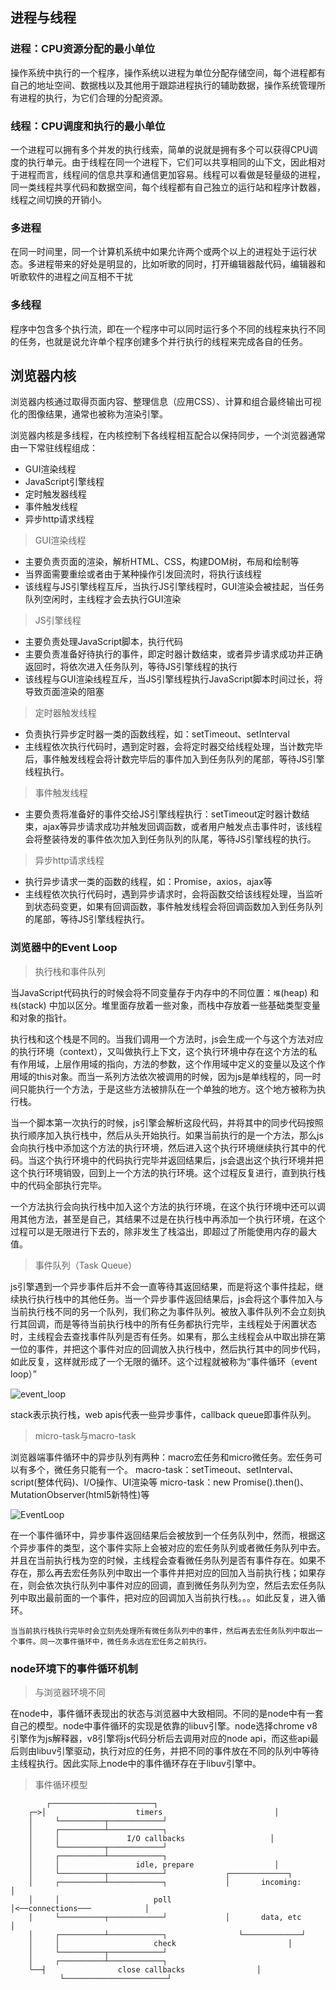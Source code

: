 ## 进程与线程
### 进程：CPU资源分配的最小单位
操作系统中执行的一个程序，操作系统以进程为单位分配存储空间，每个进程都有自己的地址空间、数据栈以及其他用于跟踪进程执行的辅助数据，操作系统管理所有进程的执行，为它们合理的分配资源。

### 线程：CPU调度和执行的最小单位
一个进程可以拥有多个并发的执行线索，简单的说就是拥有多个可以获得CPU调度的执行单元。由于线程在同一个进程下，它们可以共享相同的山下文，因此相对于进程而言，线程间的信息共享和通信更加容易。线程可以看做是轻量级的进程，同一类线程共享代码和数据空间，每个线程都有自己独立的运行站和程序计数器，线程之间切换的开销小。

### 多进程
在同一时间里，同一个计算机系统中如果允许两个或两个以上的进程处于运行状态。多进程带来的好处是明显的，比如听歌的同时，打开编辑器敲代码，编辑器和听歌软件的进程之间互相不干扰

### 多线程
程序中包含多个执行流，即在一个程序中可以同时运行多个不同的线程来执行不同的任务，也就是说允许单个程序创建多个并行执行的线程来完成各自的任务。

## 浏览器内核
浏览器内核通过取得页面内容、整理信息（应用CSS）、计算和组合最终输出可视化的图像结果，通常也被称为渲染引擎。

浏览器内核是多线程，在内核控制下各线程相互配合以保持同步，一个浏览器通常由一下常驻线程组成：
- GUI渲染线程
- JavaScript引擎线程
- 定时触发器线程
- 事件触发线程
- 异步http请求线程

> GUI渲染线程

- 主要负责页面的渲染，解析HTML、CSS，构建DOM树，布局和绘制等
- 当界面需要重绘或者由于某种操作引发回流时，将执行该线程
- 该线程与JS引擎线程互斥，当执行JS引擎线程时，GUI渲染会被挂起，当任务队列空闲时，主线程才会去执行GUI渲染

> JS引擎线程

- 主要负责处理JavaScript脚本，执行代码
- 主要负责准备好待执行的事件，即定时器计数结束，或者异步请求成功并正确返回时，将依次进入任务队列，等待JS引擎线程的执行
- 该线程与GUI渲染线程互斥，当JS引擎线程执行JavaScript脚本时间过长，将导致页面渲染的阻塞

> 定时器触发线程

- 负责执行异步定时器一类的函数线程，如：setTimeout、setInterval
- 主线程依次执行代码时，遇到定时器，会将定时器交给线程处理，当计数完毕后，事件触发线程会将计数完毕后的事件加入到任务队列的尾部，等待JS引擎线程执行。

> 事件触发线程

- 主要负责将准备好的事件交给JS引擎线程执行：setTimeout定时器计数结束，ajax等异步请求成功并触发回调函数，或者用户触发点击事件时，该线程会将整装待发的事件依次加入到任务队列的队尾，等待JS引擎线程的执行。

> 异步http请求线程

- 执行异步请求一类的函数的线程，如：Promise，axios，ajax等
- 主线程依次执行代码时，遇到异步请求时，会将函数交给该线程处理，当监听到状态码变更，如果有回调函数，事件触发线程会将回调函数加入到任务队列的尾部，等待JS引擎线程执行。 

### 浏览器中的Event Loop
> 执行栈和事件队列

当JavaScript代码执行的时候会将不同变量存于内存中的不同位置：`堆`(heap) 和`栈`(stack) 中加以区分。堆里面存放着一些对象，而栈中存放着一些基础类型变量和对象的指针。

执行栈和这个栈是不同的。当我们调用一个方法时，js会生成一个与这个方法对应的执行环境（context），又叫做执行上下文，这个执行环境中存在这个方法的私有作用域，上层作用域的指向，方法的参数，这个作用域中定义的变量以及这个作用域的this对象。而当一系列方法依次被调用的时候，因为js是单线程的，同一时间只能执行一个方法，于是这些方法被排队在一个单独的地方。这个地方被称为执行栈。

当一个脚本第一次执行的时候，js引擎会解析这段代码，并将其中的同步代码按照执行顺序加入执行栈中，然后从头开始执行。如果当前执行的是一个方法，那么js会向执行栈中添加这个方法的执行环境，然后进入这个执行环境继续执行其中的代码。当这个执行环境中的代码执行完毕并返回结果后，js会退出这个执行环境并把这个执行环境销毁，回到上一个方法的执行环境。这个过程反复进行，直到执行栈中的代码全部执行完毕。

一个方法执行会向执行栈中加入这个方法的执行环境，在这个执行环境中还可以调用其他方法，甚至是自己，其结果不过是在执行栈中再添加一个执行环境，在这个过程可以是无限进行下去的，除非发生了栈溢出，即超过了所能使用内存的最大值。

> 事件队列（Task Queue）

js引擎遇到一个异步事件后并不会一直等待其返回结果，而是将这个事件挂起，继续执行执行栈中的其他任务。当一个异步事件返回结果后，js会将这个事件加入与当前执行栈不同的另一个队列，我们称之为事件队列。被放入事件队列不会立刻执行其回调，而是等待当前执行栈中的所有任务都执行完毕，主线程处于闲置状态时，主线程会去查找事件队列是否有任务。如果有，那么主线程会从中取出排在第一位的事件，并把这个事件对应的回调放入执行栈中，然后执行其中的同步代码，如此反复，这样就形成了一个无限的循环。这个过程就被称为“事件循环（event loop）”

![event_loop](./assets/images/event_loop.png)

stack表示执行栈，web apis代表一些异步事件，callback queue即事件队列。


> micro-task与macro-task

浏览器端事件循环中的异步队列有两种：macro宏任务和micro微任务。宏任务可以有多个，微任务只能有一个。
macro-task：setTimeout、setInterval、script(整体代码)、I/O操作、UI渲染等
micro-task：new Promise().then()、MutationObserver(html5新特性)等

![EventLoop](./assets/images/Eventloop.png)

在一个事件循环中，异步事件返回结果后会被放到一个任务队列中，然而，根据这个异步事件的类型，这个事件实际上会被对应的宏任务队列或者微任务队列中去。并且在当前执行栈为空的时候，主线程会查看微任务队列是否有事件存在。如果不存在，那么再去宏任务队列中取出一个事件并把对应的回加入当前执行栈；如果存在，则会依次执行队列中事件对应的回调，直到微任务队列为空，然后去宏任务队列中取出最前面的一个事件，把对应的回调加入当前执行栈。。。如此反复，进入循环。

`当当前执行栈执行完毕时会立刻先处理所有微任务队列中的事件，然后再去宏任务队列中取出一个事件。同一次事件循环中，微任务永远在宏任务之前执行。`

### node环境下的事件循环机制
> 与浏览器环境不同

在node中，事件循环表现出的状态与浏览器中大致相同。不同的是node中有一套自己的模型。node中事件循环的实现是依靠的libuv引擎。node选择chrome v8引擎作为js解释器，v8引擎将js代码分析后去调用对应的node api，而这些api最后则由libuv引擎驱动，执行对应的任务，并把不同的事件放在不同的队列中等待主线程执行。因此实际上node中的事件循环存在于libuv引擎中。

> 事件循环模型

```
        ┌───────────────────────┐
    ┌─>│                    timers                         │
    │     └──────────┬────────────┘
    │     ┌──────────┴────────────┐
    │     │               I/O callbacks                   │
    │     └──────────┬────────────┘
    │     ┌──────────┴────────────┐
    │     │                 idle, prepare                  │
    │     └──────────┬────────────┘             ┌─────────────┐
    │     ┌──────────┴────────────┐             │       incoming:        │
    │     │                     poll                            │<──connections───            │
    │     └──────────┬────────────┘             │       data, etc          │
    │     ┌──────────┴────────────┐                └─────────────┘
    │     │                     check                         │
    │     └──────────┬────────────┘
    │     ┌──────────┴────────────┐
    └──┤                close callbacks                │
           └───────────────────────┘
```






